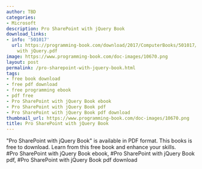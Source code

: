 ```yaml
---
author: TBD
categories:
- Microsoft
description: Pro SharePoint with jQuery Book
download_links:
- info: '501017'
  url: https://programming-book.com/download/2017/ComputerBooks/501017/Pro SharePoint
    with jQuery.pdf
image: https://www.programming-book.com/doc-images/10670.png
layout: post
permalink: /pro-sharepoint-with-jquery-book.html
tags:
- free book download
- free pdf download
- free programming ebook
- pdf free
- Pro SharePoint with jQuery Book ebook
- Pro SharePoint with jQuery Book pdf
- Pro SharePoint with jQuery Book pdf download
thumbnail_url: https://www.programming-book.com/doc-images/10670.png
title: Pro SharePoint with jQuery Book
---
```


 
<div class="item-desc text-justify">
  "Pro SharePoint with jQuery Book" is available in PDF format. This books is free to download. Learn from this free book and enhance your skills.
  <br>
  #Pro SharePoint with jQuery Book ebook, #Pro SharePoint with jQuery Book pdf, #Pro SharePoint with jQuery Book pdf download
</div>